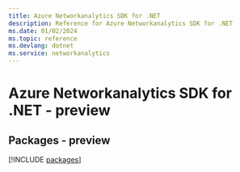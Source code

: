 ```yaml
---
title: Azure Networkanalytics SDK for .NET
description: Reference for Azure Networkanalytics SDK for .NET
ms.date: 01/02/2024
ms.topic: reference
ms.devlang: dotnet
ms.service: networkanalytics
---
```

# Azure Networkanalytics SDK for .NET - preview
## Packages - preview
[!INCLUDE [packages](networkanalytics-index.md)]